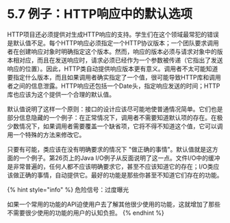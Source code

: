 # 5.7 例子：HTTP响应中的默认选项

HTTP项目还必须提供对生成HTTP响应的支持。学生们在这个领域最常犯的错误是默认值不足。每个HTTP响应必须指定一个HTTP协议版本；一个团队要求调用者在创建响应对象时明确指定这个版本。然而，响应的版本必须与请求对象中的版本相对应，而且在发送响应时，请求必须已经作为一个参数被传递（它指出了发送响应的位置）。因此，HTTP类自动提供响应版本更有意义。调用者不太可能知道要指定什么版本，而且如果调用者确实指定了一个值，很可能导致HTTP库和调用者之间的信息泄露。HTTP响应还包括一个Date头，指定响应发送的时间；HTTP库也应该为这个提供一个合理的默认值。

默认值说明了这样一个原则：接口的设计应该尽可能地使普通情况简单。它们也是部分信息隐藏的一个例子：在正常情况下，调用者不需要知道默认项的存在。在极少数情况下，如果调用者需要覆盖一个缺省项，它将不得不知道这个值，它可以调用一个特殊的方法来修改它。

只要有可能，类应该在没有明确要求的情况下 "做正确的事情"。默认值就是这方面的一个例子。第26页上的Java I/O例子从反面说明了这一点。文件I/O中的缓冲是非常普遍的，任何人都不应该明确要求它，甚至不应该知道它的存在；I/O类应该做正确的事情，自动提供它。最好的功能是那些你甚至不知道它们存在的功能。

{% hint style="info" %}
危险信号：过度曝光

如果一个常用的功能的API迫使用户去了解其他很少使用的功能，这就增加了那些不需要很少使用的功能的用户的认知负担。
{% endhint %}
